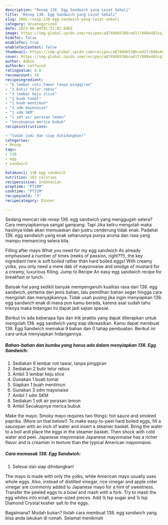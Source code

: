 ```yaml
---
description: "Resep 138. Egg Sandwich yang Lezat Sekali"
title: "Resep 138. Egg Sandwich yang Lezat Sekali"
slug: 1001-resep-138-egg-sandwich-yang-lezat-sekali
category: Uncategorized
date: 2023-06-04T01:51:02.846Z
image: https://img-global.cpcdn.com/recipes/a8749db538bced1f/680x482cq70/138-egg-sandwich-foto-resep-utama.jpg
hideToc: false
enableToc: true
enableTocContent: false
thumbnail: https://img-global.cpcdn.com/recipes/a8749db538bced1f/680x482cq70/138-egg-sandwich-foto-resep-utama.jpg
cover: https://img-global.cpcdn.com/recipes/a8749db538bced1f/680x482cq70/138-egg-sandwich-foto-resep-utama.jpg
author: Admin
authorAv: notfound
ratingvalue: 4.8
reviewcount: 24
recipeingredient:
- "6 lembar roti tawar tanpa pinggiran"
- "2 butir telur rebus"
- "3 lembar keju slice"
- "1 buah tomat"
- "1 buah mentimun"
- "3 sdm mayonaise"
- "1 sdm SKM"
- "1 sdt air perasan lemon"
- "Secukupnya merica bubuk"
recipeinstructions:

- "Sudah jadi dan siap dihidangkan!"
categories:
- Resep
tags:
- 138
- egg
- sandwich

katakunci: 138 egg sandwich 
nutrition: 162 calories
recipecuisine: Indonesian
preptime: "PT28M"
cooktime: "PT31M"
recipeyield: "3"
recipecategory: Dinner

---
```



Sedang mencari ide resep 138. egg sandwich yang menggugah selera? Cara menyiapkannya sangat gampang. Tapi Jika keliru mengolah maka hasilnya tidak akan memuaskan dan justru cenderung tidak enak. Padahal 138. egg sandwich yang enak seharusnya punya aroma dan rasa yang mampu memancing selera kita.


Filling after mayo What you need for my egg sandwich As already emphasised a number of times (reeks of passion, right??!), the key ingredient here is soft boiled rather than hard boiled eggs! With creamy yolks, you only need a mere dab of mayonnaise and smidge of mustard for a creamy, luxurious filling. Jump to Recipe An easy egg sandwich recipe for breakfast or lunch.

Banyak hal yang sedikit banyak mempengaruhi kualitas rasa dari 138. egg sandwich, pertama dari jenis bahan, lalu pemilihan bahan segar hingga cara mengolah dan menyajikannya. Tidak usah pusing jika ingin menyiapkan 138. egg sandwich enak di mana pun kamu berada, karena asal sudah tahu triknya maka hidangan ini dapat jadi sajian spesial.


Berikut ini ada beberapa tips dan trik praktis yang dapat diterapkan untuk mengolah 138. egg sandwich yang siap dikreasikan. Kamu dapat membuat 138. Egg Sandwich memakai 9 bahan dan 0 tahap pembuatan. Berikut ini cara untuk menyiapkan hidangannya.

<!--inarticleads1-->

##### Bahan-bahan dan bumbu yang harus ada dalam menyiapkan 138. Egg Sandwich:

1. Sediakan 6 lembar roti tawar, tanpa pinggiran
1. Sediakan 2 butir telur rebus
1. Ambil 3 lembar keju slice
1. Gunakan 1 buah tomat
1. Siapkan 1 buah mentimun
1. Gunakan 3 sdm mayonaise
1. Ambil 1 sdm SKM
1. Sediakan 1 sdt air perasan lemon
1. Ambil Secukupnya merica bubuk


Make the mayo: Smoky mayo requires two things: hot sauce and smoked paprika. (More on that below!) To make easy-to-peel hard boiled eggs, fill a saucepan with an inch of water and insert a steamer basket. Bring the water to a boil and place the eggs in the steamer basket. Then shock with cold water and peel. Japanese mayonnaise Japanese mayonnaise has a richer flavor and is creamier in texture than the typical American mayonnaise. 

<!--inarticleads2-->

##### Cara memasak 138. Egg Sandwich:


1. Selesai dan siap dihidangkan!

The mayo is made with only the yolks, while American mayo usually uses whole eggs. Also, instead of distilled vinegar, rice vinegar and apple cider vinegar are commonly added to Japanese mayo for a hint of sweetness. Transfer the peeled eggs to a bowl and mash with a fork. Try to mash the egg whites into small, same-sized pieces. Add ¼ tsp sugar and ¼ tsp Diamond Crystal kosher salt to the eggs. 

Bagaimana? Mudah bukan? Itulah cara membuat 138. egg sandwich yang bisa anda lakukan di rumah. Selamat menikmati
